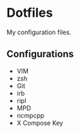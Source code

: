 # Dotfiles

My configuration files.

## Configurations

* VIM
* zsh
* Git
* irb
* ripl
* MPD
* ncmpcpp
* X Compose Key
